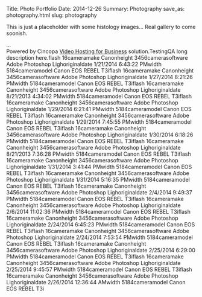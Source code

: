 Title: Photo Portfolio
Date: 2014-12-26
Summary: Photography
save_as: photography.html
slug: photography

This is just a placeholder with some histology images... Real gallery to come soonish.

<div id="cp_widget_bb5984f3-d746-49f3-a115-7f72cbb531a4">...</div><script type="text/javascript">
var cpo = []; cpo["_object"] ="cp_widget_bb5984f3-d746-49f3-a115-7f72cbb531a4"; cpo["_fid"] = "AYKAM7L2dbmg";
var _cpmp = _cpmp || []; _cpmp.push(cpo);
(function() { var cp = document.createElement("script"); cp.type = "text/javascript";
cp.async = true; cp.src = "//www.cincopa.com/media-platform/runtime/libasync.js";
var c = document.getElementsByTagName("script")[0];
c.parentNode.insertBefore(cp, c); })(); </script><noscript>Powered by Cincopa <a href='http://www.cincopa.com/video-hosting'>Video Hosting for Business</a> solution.<span>TestingQ</span><span>A long description here.</span><span>flash</span><span> 16</span><span>cameramake</span><span> Canon</span><span>height</span><span> 3456</span><span>camerasoftware</span><span> Adobe Photoshop Ligh</span><span>originaldate</span><span> 1/21/2014 6:43:22 PM</span><span>width</span><span> 5184</span><span>cameramodel</span><span> Canon EOS REBEL T3i</span><span>flash</span><span> 16</span><span>cameramake</span><span> Canon</span><span>height</span><span> 3456</span><span>camerasoftware</span><span> Adobe Photoshop Ligh</span><span>originaldate</span><span> 1/27/2014 8:21:26 PM</span><span>width</span><span> 5184</span><span>cameramodel</span><span> Canon EOS REBEL T3i</span><span>flash</span><span> 16</span><span>cameramake</span><span> Canon</span><span>height</span><span> 3456</span><span>camerasoftware</span><span> Adobe Photoshop Ligh</span><span>originaldate</span><span> 8/21/2013 4:34:02 PM</span><span>width</span><span> 5184</span><span>cameramodel</span><span> Canon EOS REBEL T3i</span><span>flash</span><span> 16</span><span>cameramake</span><span> Canon</span><span>height</span><span> 3456</span><span>camerasoftware</span><span> Adobe Photoshop Ligh</span><span>originaldate</span><span> 1/29/2014 6:21:41 PM</span><span>width</span><span> 5184</span><span>cameramodel</span><span> Canon EOS REBEL T3i</span><span>flash</span><span> 16</span><span>cameramake</span><span> Canon</span><span>height</span><span> 3456</span><span>camerasoftware</span><span> Adobe Photoshop Ligh</span><span>originaldate</span><span> 1/29/2014 7:45:55 PM</span><span>width</span><span> 5184</span><span>cameramodel</span><span> Canon EOS REBEL T3i</span><span>flash</span><span> 16</span><span>cameramake</span><span> Canon</span><span>height</span><span> 3456</span><span>camerasoftware</span><span> Adobe Photoshop Ligh</span><span>originaldate</span><span> 1/30/2014 6:18:26 PM</span><span>width</span><span> 5184</span><span>cameramodel</span><span> Canon EOS REBEL T3i</span><span>flash</span><span> 16</span><span>cameramake</span><span> Canon</span><span>height</span><span> 3456</span><span>camerasoftware</span><span> Adobe Photoshop Ligh</span><span>originaldate</span><span> 8/21/2013 7:36:28 PM</span><span>width</span><span> 5184</span><span>cameramodel</span><span> Canon EOS REBEL T3i</span><span>flash</span><span> 16</span><span>cameramake</span><span> Canon</span><span>height</span><span> 3456</span><span>camerasoftware</span><span> Adobe Photoshop Ligh</span><span>originaldate</span><span> 1/31/2014 3:41:44 PM</span><span>width</span><span> 5184</span><span>cameramodel</span><span> Canon EOS REBEL T3i</span><span>flash</span><span> 16</span><span>cameramake</span><span> Canon</span><span>height</span><span> 3456</span><span>camerasoftware</span><span> Adobe Photoshop Ligh</span><span>originaldate</span><span> 1/31/2014 5:16:35 PM</span><span>width</span><span> 5184</span><span>cameramodel</span><span> Canon EOS REBEL T3i</span><span>flash</span><span> 16</span><span>cameramake</span><span> Canon</span><span>height</span><span> 3456</span><span>camerasoftware</span><span> Adobe Photoshop Ligh</span><span>originaldate</span><span> 2/4/2014 9:49:37 PM</span><span>width</span><span> 5184</span><span>cameramodel</span><span> Canon EOS REBEL T3i</span><span>flash</span><span> 16</span><span>cameramake</span><span> Canon</span><span>height</span><span> 3456</span><span>camerasoftware</span><span> Adobe Photoshop Ligh</span><span>originaldate</span><span> 2/6/2014 11:02:36 PM</span><span>width</span><span> 5184</span><span>cameramodel</span><span> Canon EOS REBEL T3i</span><span>flash</span><span> 16</span><span>cameramake</span><span> Canon</span><span>height</span><span> 3456</span><span>camerasoftware</span><span> Adobe Photoshop Ligh</span><span>originaldate</span><span> 2/24/2014 6:45:23 PM</span><span>width</span><span> 5184</span><span>cameramodel</span><span> Canon EOS REBEL T3i</span><span>flash</span><span> 16</span><span>cameramake</span><span> Canon</span><span>height</span><span> 3456</span><span>camerasoftware</span><span> Adobe Photoshop Ligh</span><span>originaldate</span><span> 2/24/2014 7:53:54 PM</span><span>width</span><span> 5184</span><span>cameramodel</span><span> Canon EOS REBEL T3i</span><span>flash</span><span> 16</span><span>cameramake</span><span> Canon</span><span>height</span><span> 3456</span><span>camerasoftware</span><span> Adobe Photoshop Ligh</span><span>originaldate</span><span> 2/25/2014 6:29:00 PM</span><span>width</span><span> 5184</span><span>cameramodel</span><span> Canon EOS REBEL T3i</span><span>flash</span><span> 16</span><span>cameramake</span><span> Canon</span><span>height</span><span> 3456</span><span>camerasoftware</span><span> Adobe Photoshop Ligh</span><span>originaldate</span><span> 2/25/2014 9:45:57 PM</span><span>width</span><span> 5184</span><span>cameramodel</span><span> Canon EOS REBEL T3i</span><span>flash</span><span> 16</span><span>cameramake</span><span> Canon</span><span>height</span><span> 3456</span><span>camerasoftware</span><span> Adobe Photoshop Ligh</span><span>originaldate</span><span> 2/26/2014 12:36:44 AM</span><span>width</span><span> 5184</span><span>cameramodel</span><span> Canon EOS REBEL T3i</span></noscript>